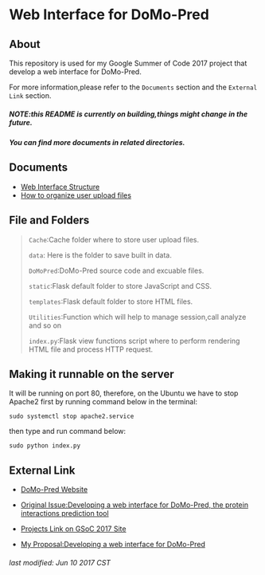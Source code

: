 # Web Interface for DoMo-Pred 

## About

This repository is used for my Google Summer of Code 2017 project that develop a web interface for DoMo-Pred.

 For more information,please refer to the `Documents` section and the `External Link` section.

##### NOTE:this README is currently on building,things might change in the future.
##### You can find more documents in related directories.

## Documents

* [Web Interface Structure](https://docs.google.com/drawings/d/1qi1b4SFCYvlnH7GY6Xb6FxQY9YhwJtauFVaq_J4hUCE/edit?usp=sharing)
* [How to organize user upload files](https://docs.google.com/document/d/1APkUkN0uEzOe7zhLUL_Pja34OvYxDRr7CMukWNaqFUg/edit?usp=sharing)

## File and Folders
> `Cache`:Cache folder where to store user upload files.
>
> `data`: Here is the folder to save built in data.
>
> `DoMoPred`:DoMo-Pred source code and excuable files.
>
> `static`:Flask default folder to store JavaScript and CSS.
>
> `templates`:Flask default folder to store HTML files.
>
> `Utilities`:Function which will help to manage session,call analyze and so on
>
> `index.py`:Flask view functions script where to perform rendering HTML file and process HTTP request.

## Making it runnable on the server

It will be running on port 80, therefore, on the Ubuntu we have to stop Apache2 first by running command below in the terminal:

```shell
sudo systemctl stop apache2.service
```

then type and run command below:

```shell
sudo python index.py
```

## External Link

* [DoMo-Pred Website](http://www.baderlab.org/Software/DoMo-Pred)

* [Original Issue:Developing a web interface for DoMo-Pred, the protein interactions prediction tool](https://github.com/nrnb/GoogleSummerOfCode/issues/63)

* [Projects Link on GSoC 2017 Site](https://summerofcode.withgoogle.com/projects/#5045706436902912)

* [My Proposal:Developing a web interface for DoMo-Pred](https://storage.googleapis.com/summerofcode-prod.appspot.com/gsoc/core_project/doc/4956808348172288_1491032260_ProposalforDevelopingawebinterfaceforDoMo-Pred-NRNB-LongZhang_3.pdf?Expires=1495094303&GoogleAccessId=summerofcode-prod%40appspot.gserviceaccount.com&Signature=G7zxVNZpdiWA1tGfg%2FzYMQnWqKHZHsthUo0GUoY3uDWFrB4kW1LOvoHwhoEi7ntWMzi7DSAimiVsmC1jQLhMKN2Na8bTCKzFbCQXprxr6TOVHLWuWI2pWNZmOJm2C6mlLE3RpYIlhxwWaouE%2FJwvNd2k0DhqYVXWOsEWmXt%2B9HzB15Tx2BLa4wLeCrdWs9jouHoJx2uqHc8n1eJCgEbqbJ7WTJ%2B9r%2FmO1apJOuiM%2FPwZicilgaW4XJ5iWohXAgcce6gXUqFQt5yceYPcgU8Fvzt6nMNNkSxVk%2BM8ulFayMXRZP56OENtYBEJnuYUVbxXzQyd8UP%2FcXfOlgoGOSHSlw%3D%3D)


###### last modified: Jun 10 2017 CST